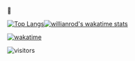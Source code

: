 🦍

[![Top Langs](https://github-readme-stats.vercel.app/api/top-langs/?username=kowalsking&langs_count=8&&layout=compact&theme=tokyonight)](https://github.com/kowalsking/github-readme-stats)[![willianrod's wakatime stats](https://github-readme-stats.vercel.app/api/wakatime?username=@kowalsking&theme=tokyonight&langs_count=5)](https://github.com/kowalsking/github-readme-stats)

[![wakatime](https://wakatime.com/badge/user/888d7f7f-906d-4d4f-b68c-a8357d6b5d69.svg)](https://wakatime.com/@888d7f7f-906d-4d4f-b68c-a8357d6b5d69)

![visitors](https://visitor-badge.glitch.me/badge?page_id=kowalsking) 
<!--
**kowalsking/kowalsking** is a ✨ _special_ ✨ repository because its `README.md` (this file) appears on your GitHub profile.

Here are some ideas to get you started:

- 🔭 I’m currently working on ...
- 🌱 I’m currently learning ...
- 👯 I’m looking to collaborate on ...
- 🤔 I’m looking for help with ...
- 💬 Ask me about ...
- 📫 How to reach me: ...
- 😄 Pronouns: ...
- ⚡ Fun fact: ...
-->
